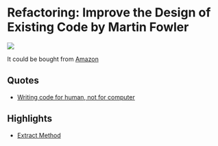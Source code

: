 # Refactoring: Improve the Design of Existing Code by Martin Fowler

[![](https://camo.githubusercontent.com/d9e2a13d969917057106ec852a446e11d6bbd825/68747470733a2f2f696d616765732d6e612e73736c2d696d616765732d616d617a6f6e2e636f6d2f696d616765732f492f35314b2d4d35685238714c2e5f53583235385f424f312c3230342c3230332c3230305f2e6a7067)](https://camo.githubusercontent.com/d9e2a13d969917057106ec852a446e11d6bbd825/68747470733a2f2f696d616765732d6e612e73736c2d696d616765732d616d617a6f6e2e636f6d2f696d616765732f492f35314b2d4d35685238714c2e5f53583235385f424f312c3230342c3230332c3230305f2e6a7067)

It could be bought from [Amazon](https://www.amazon.com/Refactoring-Improving-Design-Existing-Code/dp/0201485672)

## Quotes

* [Writing code for human, not for computer](https://github.com/EbenZhang/awesome-programming-knowledge/blob/master/Refactoring/Quotes/CodingForHuman.md)

## Highlights

* [Extract Method](refactoring-improving-the-design-of-existing-code/extract-method.md)



